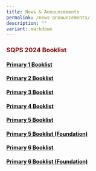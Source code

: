 ```yaml
---
title: News & Announcements
permalink: /news-announcements/
description: ""
variant: markdown
---
```

<h3><span style="color: #800000;"><strong>SQPS 2024 Booklist</strong></span></h3>

<h4><a target="_blank" href="https://staging.d2w6f17b52epdm.amplifyapp.com/files/Booklist%202024/SQPS_2024_P1_BOOKLIST.pdf"><span style="color: #000000;"><strong>Primary 1 Booklist</strong></span></a></h4>
<h4><a target="_blank" href="https://staging.d2w6f17b52epdm.amplifyapp.com/files/Booklist%202024/SQPS_2024_P2_BOOKLIST.pdf"><span style="color: #000000;"><strong>Primary 2 Booklist</strong></span></a></h4>
<h4><a target="_blank" href="https://staging.d2w6f17b52epdm.amplifyapp.com/files/Booklist%202024/SQPS_2024_P3_BOOKLIST.pdf"><span style="color: #000000;"><strong>Primary 3 Booklist</strong></span></a></h4>
<h4><a target="_blank" href="https://staging.d2w6f17b52epdm.amplifyapp.com/files/Booklist%202024/SQPS_2024_P4_BOOKLIST.pdf"><span style="color: #000000;"><strong>Primary 4 Booklist</strong></span></a></h4>
<h4><a target="_blank" href="https://staging.d2w6f17b52epdm.amplifyapp.com/files/Booklist%202024/SQPS_2024_P5_BOOKLIST.pdf"><span style="color: #000000;"><strong>Primary 5 Booklist</strong></span></a></h4>
<h4><a target="_blank" href="https://staging.d2w6f17b52epdm.amplifyapp.com/files/Booklist%202024/SQPS_2024_P5FDNBOOKLIST.pdf"><span style="color: #000000;"><strong>Primary 5 Booklist (Foundation)</strong></span></a></h4>
<h4><a target="_blank" href="https://staging.d2w6f17b52epdm.amplifyapp.com/files/Booklist%202024/SQPS_2024_P6_BOOKLIST.pdf"><span style="color: #000000;"><strong>Primary 6 Booklist</strong></span></a></h4>
<h4><a target="_blank" href="https://staging.d2w6f17b52epdm.amplifyapp.com/files/Booklist%202024/SQPS_2024_P6FDNBOOKLIST.pdf"><span style="color: #000000;"><strong>Primary 6 Booklist (Foundation)</strong></span></a></h4>